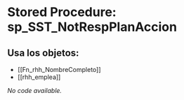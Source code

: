 # Stored Procedure: sp_SST_NotRespPlanAccion

## Usa los objetos:
- [[Fn_rhh_NombreCompleto]]
- [[rhh_emplea]]

*No code available.*
